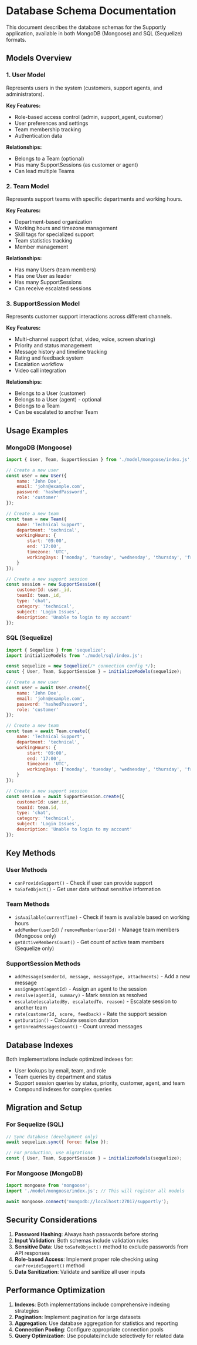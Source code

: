 # Database Schema Documentation

This document describes the database schemas for the Supportly application, available in both MongoDB (Mongoose) and SQL (Sequelize) formats.

## Models Overview

### 1. User Model
Represents users in the system (customers, support agents, and administrators).

**Key Features:**
- Role-based access control (admin, support_agent, customer)
- User preferences and settings
- Team membership tracking
- Authentication data

**Relationships:**
- Belongs to a Team (optional)
- Has many SupportSessions (as customer or agent)
- Can lead multiple Teams

### 2. Team Model
Represents support teams with specific departments and working hours.

**Key Features:**
- Department-based organization
- Working hours and timezone management
- Skill tags for specialized support
- Team statistics tracking
- Member management

**Relationships:**
- Has many Users (team members)
- Has one User as leader
- Has many SupportSessions
- Can receive escalated sessions

### 3. SupportSession Model
Represents customer support interactions across different channels.

**Key Features:**
- Multi-channel support (chat, video, voice, screen sharing)
- Priority and status management
- Message history and timeline tracking
- Rating and feedback system
- Escalation workflow
- Video call integration

**Relationships:**
- Belongs to a User (customer)
- Belongs to a User (agent) - optional
- Belongs to a Team
- Can be escalated to another Team

## Usage Examples

### MongoDB (Mongoose)

```javascript
import { User, Team, SupportSession } from './model/mongoose/index.js';

// Create a new user
const user = new User({
    name: 'John Doe',
    email: 'john@example.com',
    password: 'hashedPassword',
    role: 'customer'
});

// Create a new team
const team = new Team({
    name: 'Technical Support',
    department: 'technical',
    workingHours: {
        start: '09:00',
        end: '17:00',
        timezone: 'UTC',
        workingDays: ['monday', 'tuesday', 'wednesday', 'thursday', 'friday']
    }
});

// Create a new support session
const session = new SupportSession({
    customerId: user._id,
    teamId: team._id,
    type: 'chat',
    category: 'technical',
    subject: 'Login Issues',
    description: 'Unable to login to my account'
});
```

### SQL (Sequelize)

```javascript
import { Sequelize } from 'sequelize';
import initializeModels from './model/sql/index.js';

const sequelize = new Sequelize(/* connection config */);
const { User, Team, SupportSession } = initializeModels(sequelize);

// Create a new user
const user = await User.create({
    name: 'John Doe',
    email: 'john@example.com',
    password: 'hashedPassword',
    role: 'customer'
});

// Create a new team
const team = await Team.create({
    name: 'Technical Support',
    department: 'technical',
    workingHours: {
        start: '09:00',
        end: '17:00',
        timezone: 'UTC',
        workingDays: ['monday', 'tuesday', 'wednesday', 'thursday', 'friday']
    }
});

// Create a new support session
const session = await SupportSession.create({
    customerId: user.id,
    teamId: team.id,
    type: 'chat',
    category: 'technical',
    subject: 'Login Issues',
    description: 'Unable to login to my account'
});
```

## Key Methods

### User Methods
- `canProvideSupport()` - Check if user can provide support
- `toSafeObject()` - Get user data without sensitive information

### Team Methods
- `isAvailable(currentTime)` - Check if team is available based on working hours
- `addMember(userId)` / `removeMember(userId)` - Manage team members (Mongoose only)
- `getActiveMembersCount()` - Get count of active team members (Sequelize only)

### SupportSession Methods
- `addMessage(senderId, message, messageType, attachments)` - Add a new message
- `assignAgent(agentId)` - Assign an agent to the session
- `resolve(agentId, summary)` - Mark session as resolved
- `escalate(escalatedBy, escalatedTo, reason)` - Escalate session to another team
- `rate(customerId, score, feedback)` - Rate the support session
- `getDuration()` - Calculate session duration
- `getUnreadMessagesCount()` - Count unread messages

## Database Indexes

Both implementations include optimized indexes for:
- User lookups by email, team, and role
- Team queries by department and status
- Support session queries by status, priority, customer, agent, and team
- Compound indexes for complex queries

## Migration and Setup

### For Sequelize (SQL)
```javascript
// Sync database (development only)
await sequelize.sync({ force: false });

// For production, use migrations
const { User, Team, SupportSession } = initializeModels(sequelize);
```

### For Mongoose (MongoDB)
```javascript
import mongoose from 'mongoose';
import './model/mongoose/index.js'; // This will register all models

await mongoose.connect('mongodb://localhost:27017/supportly');
```

## Security Considerations

1. **Password Hashing**: Always hash passwords before storing
2. **Input Validation**: Both schemas include validation rules
3. **Sensitive Data**: Use `toSafeObject()` method to exclude passwords from API responses
4. **Role-based Access**: Implement proper role checking using `canProvideSupport()` method
5. **Data Sanitization**: Validate and sanitize all user inputs

## Performance Optimization

1. **Indexes**: Both implementations include comprehensive indexing strategies
2. **Pagination**: Implement pagination for large datasets
3. **Aggregation**: Use database aggregation for statistics and reporting
4. **Connection Pooling**: Configure appropriate connection pools
5. **Query Optimization**: Use populate/include selectively for related data
